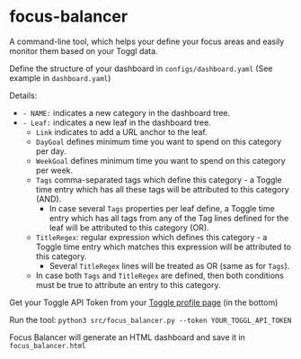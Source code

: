 # focus-balancer
A command-line tool, which helps your define your focus areas and easily monitor them based on your Toggl data.

Define the structure of your dashboard in `configs/dashboard.yaml` (See example in `dashboard.yaml`)

Details:
- `- NAME:` indicates a new category in the dashboard tree.
- `- Leaf:` indicates a new leaf in the dashboard tree.
    - `Link` indicates to add a URL anchor to the leaf.
    - `DayGoal` defines minimum time you want to spend on this category per day.
    - `WeekGoal` defines minimum time you want to spend on this category per week.
    - `Tags` comma-separated tags which define this category - a Toggle time entry which has all these tags will be attributed to this category (AND).
        - In case several `Tags` properties per leaf define, a Toggle time entry which has all tags from any of the Tag lines defined for the leaf will be attributed to this category (OR).     
    - `TitleRegex`: regular expression which defines this category - a Toggle time entry which matches this expression will be attributed to this category.
        - Several `TitleRegex` lines will be treated as OR (same as for `Tags`).
    - In case both `Tags` and `TitleRegex` are defined, then both conditions must be true to attribute an entry to this category.  

Get your Toggle API Token from your [Toggle profile page](https://toggl.com/app/profile) (in the bottom)

Run the tool: `python3 src/focus_balancer.py --token YOUR_TOGGL_API_TOKEN`

Focus Balancer will generate an HTML dashboard and save it in `focus_balancer.html`
    